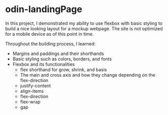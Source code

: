 # odin-landingPage

In this project, I demonstrated my ability to use flexbox with basic styling to build a nice looking layout for a mockup webpage. The site is not optimized for a mobile device as of this point in time.

Throughout the building process, I learned:

- Margins and paddings and their shorthands
- Basic styling such as colors, borders, and fonts
- Flexbox and its functionalities
  - flex shorthand for grow, shrink, and basis
  - The main and cross axis and how they change depending on the flex-direction
  - justify-content
  - align-items
  - flex-direction
  - flex-wrap
  - gap
